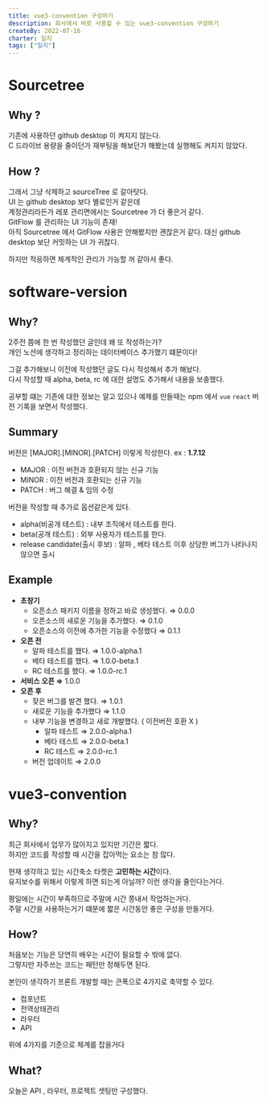```yaml
---
title: vue3-convention 구성하기
description: 회사에서 바로 사용할 수 있는 vue3-convention 구성하기
createBy: 2022-07-16
charter: 일지
tags: ["일지"]
---
```


# Sourcetree

## Why ?

기존에 사용하던 github desktop 이 켜지지 않는다.  
C 드라이브 용량을 줄이던가 재부팅을 해보던가 해봤는데 실행해도 켜지지 않았다.

## How ?

그래서 그냥 삭제하고 sourceTree 로 갈아탓다.  
UI 는 github desktop 보다 별로인거 같은데  
계정관리라든가 레포 관리면에서는 Sourcetree 가 더 좋은거 같다.  
GitFlow 를 관리하는 UI 기능이 존재!  
아직 Sourcetree 에서 GitFlow 사용은 안해봤지만 괜찮은거 같다.
대신 github desktop 보단 커밋하는 UI 가 귀찮다.

하지만 적응하면 체계적인 관리가 가능할 꺼 같아서 좋다.

# software-version

## Why?

2주전 쯤에 한 번 작성했던 글인데 왜 또 작성하는가?  
개인 노션에 생각하고 정리하는 데이터베이스 추가했기 떄문이다!

그걸 추가해보니 이전에 작성했던 글도 다시 작성해서 추가 해놨다.  
다시 작성할 때 alpha, beta, rc 에 대한 설명도 추가해서 내용을 보충했다.

공부할 떄는 기존에 대한 정보는 알고 있으나 예제를 만들때는 npm 에서 `vue` `react` 버전 기록을 보면서 작성했다.

## Summary

버전은 [MAJOR].[MINOR].[PATCH] 이렇게 작성한다. ex : **1.7.12**

-   MAJOR : 이전 버전과 호환되지 않는 신규 기능
-   MINOR : 이전 버전과 호환되는 신규 기능
-   PATCH : 버그 해결 & 임의 수정

버전을 작성할 때 추가로 옵션같은게 있다.

-   alpha(비공개 테스트) : 내부 조직에서 테스트를 한다.
-   beta(공개 테스트) : 외부 사용자가 테스트를 한다.
-   release candidate(출시 후보) : 알파 , 베타 테스트 이후 상당한 버그가 나타나지 않으면 출시

## Example

-   **초창기**
    -   오픈소스 패키지 이름을 정하고 바로 생성했다. ⇒ 0.0.0
    -   오픈소스의 새로운 기능을 추가했다. ⇒ 0.1.0
    -   오픈소스의 이전에 추가한 기능을 수정했다 ⇒ 0.1.1
-   **오픈 전**
    -   알파 테스트를 했다. ⇒ 1.0.0-alpha.1
    -   베타 테스트를 했다. ⇒ 1.0.0-beta.1
    -   RC 테스트를 했다. ⇒ 1.0.0-rc.1
-   **서비스 오픈 ⇒** 1.0.0
-   **오픈 후**
    -   잦은 버그를 발견 했다. ⇒ 1.0.1
    -   새로운 기능을 추가했다 ⇒ 1.1.0
    -   내부 기능을 변경하고 새로 개발했다. ( 이전버전 호환 X )
        -   알파 테스트 ⇒ 2.0.0-alpha.1
        -   베타 테스트 ⇒ 2.0.0-beta.1
        -   RC 테스트 ⇒ 2.0.0-rc.1
    -   버전 업데이트 ⇒ 2.0.0

# vue3-convention

## Why?

최근 회사에서 업무가 많아지고 있지만 기간은 짧다.  
하지만 코드를 작성할 때 시간을 잡아먹는 요소는 참 많다.

현재 생각하고 있는 시간축소 타켓은 **고민하는 시간**이다.  
유지보수를 위해서 이렇게 하면 되는게 아닐까? 이런 생각을 줄인다는거다.

평일에는 시간이 부족하므로 주말에 시간 쫑내서 작업하는거다.  
주말 시간을 사용하는거기 떄문에 짧은 시간동안 좋은 구성을 만들거다.

## How?

처음보는 기능은 당연히 배우는 시간이 필요할 수 밖에 없다.  
그렇지만 자주쓰는 코드는 패턴만 정해두면 된다.

본인이 생각하기 프론트 개발할 때는 큰폭으로 4가지로 축약할 수 있다.

-   컴포넌트
-   전역상태관리
-   라우터
-   API

위에 4가지를 기준으로 체계를 잡을거다

## What?

오늘은 API , 라우터, 프로젝트 셋팅만 구성했다.
